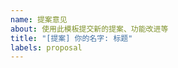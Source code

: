 ```yaml
---
name: 提案意见
about: 使用此模板提交新的提案、功能改进等
title: "[提案] 你的名字: 标题"
labels: proposal
---
```


<!--
简明、准确地写出该提案内容
-->